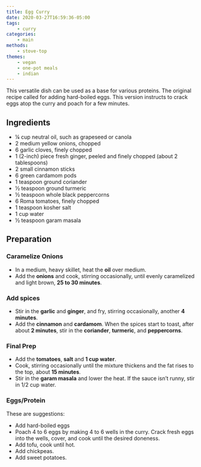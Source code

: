 ```yaml
---
title: Egg Curry
date: 2020-03-27T16:59:36-05:00
tags:
    - curry
categories:
    - main
methods:
    - stove-top
themes:
    - vegan
    - one-pot meals
    - indian
---
```


This versatile dish can be used as a base for various proteins. The
original recipe called for adding hard-boiled eggs. This version
instructs to crack eggs atop the curry and poach for a few minutes.

## Ingredients

-   ¼ cup neutral oil, such as grapeseed or canola
-   2 medium yellow onions, chopped
-   6 garlic cloves, finely chopped
-   1 (2-inch) piece fresh ginger, peeled and finely chopped (about 2
    tablespoons)
-   2 small cinnamon sticks
-   6 green cardamom pods
-   1 teaspoon ground coriander
-   ½ teaspoon ground turmeric
-   ½ teaspoon whole black peppercorns
-   6 Roma tomatoes, finely chopped
-   1 teaspoon kosher salt
-   1 cup water
-   ½ teaspoon garam masala

## Preparation

### Caramelize Onions

-   In a medium, heavy skillet, heat the **oil** over medium.
-   Add the **onions** and cook, stirring occasionally, until evenly
    caramelized and light brown, **25 to 30 minutes**.

### Add spices

-   Stir in the **garlic** and **ginger**, and fry, stirring
    occasionally, another **4 minutes**.
-   Add the **cinnamon** and **cardamom**. When the spices start to
    toast, after about **2 minutes**, stir in the **coriander**,
    **turmeric**, and **peppercorns**.

### Final Prep

-   Add the **tomatoes**, **salt** and **1 cup water**.
-   Cook, stirring occasionally until the mixture thickens and the fat
    rises to the top, about **15 minutes**.
-   Stir in the **garam masala** and lower the heat. If the sauce isn’t
    runny, stir in 1/2 cup water.

### Eggs/Protein

These are suggestions:

-   Add hard-boiled eggs
-   Poach 4 to 6 eggs by making 4 to 6 wells in the curry. Crack fresh
    eggs into the wells, cover, and cook until the desired doneness.
-   Add tofu, cook until hot.
-   Add chickpeas.
-   Add sweet potatoes.
